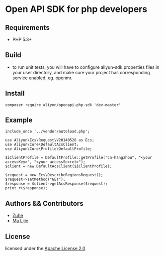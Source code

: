 # Open API SDK for php developers

## Requirements

- PHP 5.3+

## Build

- to run unit tests, you will have to configure aliyun-sdk.properties files in your user directory, and make sure your project has corresponding service enabled, eg. openmr.

## Install

```
composer require aliyun/openapi-php-sdk 'dev-master'
```

## Example

	include_once '../vendor/autoload.php';

	use Aliyun\Ecs\Request\V20140526 as Ecs;
	use Aliyun\Core\DefaultAcsClient;
	use Aliyun\Core\Profile\DefaultProfile;

	$iClientProfile = DefaultProfile::getProfile("cn-hangzhou", "<your accessKey>", "<your accessSecret>");
	$client = new DefaultAcsClient($iClientProfile);

	$request = new Ecs\DescribeRegionsRequest();
	$request->setMethod("GET");
	$response = $client->getAcsResponse($request);
	print_r($response);

## Authors && Contributors
- [Zuhe]()
- [Ma Lijie](https://github.com/malijiefoxmail)

## License

licensed under the [Apache License 2.0](https://www.apache.org/licenses/LICENSE-2.0.html)
